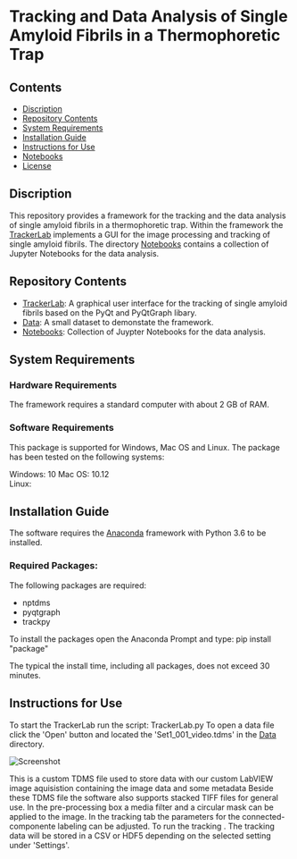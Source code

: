 # Tracking and Data Analysis of Single Amyloid Fibrils in a Thermophoretic Trap

## Contents

- [Discription](#discription)
- [Repository Contents](#repository-contents)
- [System Requirements](#system-requirements)
- [Installation Guide](#installation-guide)
- [Instructions for Use](#instructions-for-use)
- [Notebooks](#Notebooks)
- [License](./LICENSE)


## Discription

This repository provides a framework for the tracking and the data analysis of single amyloid fibrils in a thermophoretic trap. 
Within the framework the [TrackerLab](./TrackerLab) implements a GUI for the image processing and tracking of single amyloid fibrils. 
The directory [Notebooks](./Notebooks) contains a collection of Jupyter Notebooks for the data analysis.  

## Repository Contents

- [TrackerLab](./TrackerLab): A graphical user interface for the tracking of single amyloid fibrils based on the PyQt and PyQtGraph libary.
- [Data](./Data): A small dataset to demonstate the framework.
- [Notebooks](./Notebooks): Collection of Juypter Notebooks for the data analysis.


## System Requirements

### Hardware Requirements

The framework requires a standard computer with about 2 GB of RAM.

### Software Requirements

This package is supported for Windows, Mac OS and Linux. The package has been tested on the following systems:

Windows: 10
Mac OS: 10.12  
Linux:   

## Installation Guide

The software requires the [Anaconda](https://www.anaconda.com/download/) framework with Python 3.6 to be installed. 

### Required Packages:

The following packages are required:

- nptdms
- pyqtgraph
- trackpy

To install the packages open the Anaconda Prompt and type: pip install "package"

The typical the install time, including all packages, does not exceed 30 minutes.

## Instructions for Use

To start the TrackerLab run the script: TrackerLab.py
To open a data file click the 'Open' button and located the 'Set1_001_video.tdms' in the [Data](./Data) directory.  

![Screenshot](https://github.com/MolecularNanophotonics/TTT/blob/master/Images/Screenshot.PNG)

This is a custom TDMS file used to store data with our custom LabVIEW image aquisistion containing the image data and some metadata 
Beside these TDMS file the software also supports stacked TIFF files for general use.
In the pre-processing box a media filter and a circular mask can be applied to the image. 
In the tracking tab the parameters for the connected-componente labeling can be adjusted.
To run the tracking . The tracking data will be stored in a CSV or HDF5 depending on the selected setting under 'Settings'.

